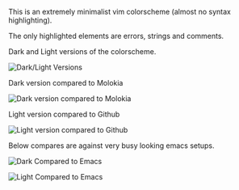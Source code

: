 This is an extremely minimalist vim colorscheme (almost no syntax highlighting).

The only highlighted elements are errors, strings and comments.

Dark and Light versions of the colorscheme.

![Dark/Light Versions](http://i.imgur.com/fD6YKou.png)

Dark version compared to Molokia

![Dark version compared to Molokia](http://i.imgur.com/kiqA0aU.png)


Light version compared to Github

![Light version compared to Github](http://i.imgur.com/zucQsH0.png)


Below compares are against very busy looking emacs setups.

![Dark Compared to Emacs](http://i.imgur.com/DCtDzKI.png)

![Light Compared to Emacs](http://i.imgur.com/Ygu2WyY.png)
